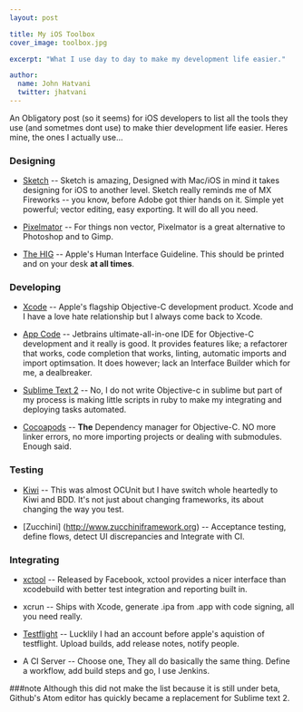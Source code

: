 ```yaml
---
layout: post

title: My iOS Toolbox
cover_image: toolbox.jpg

excerpt: "What I use day to day to make my development life easier."

author:
  name: John Hatvani
  twitter: jhatvani
---
```



An Obligatory post (so it seems) for iOS developers to list all the tools they use (and sometmes dont use) to make thier development life easier. Heres mine, the ones I actually use...


### Designing
* [Sketch](http://www.bohemiancoding.com/sketch/) -- Sketch is amazing, Designed with Mac/iOS in mind it takes designing for iOS to another level. Sketch really reminds me of MX Fireworks -- you know, before Adobe got thier hands on it. Simple yet powerful; vector editing, easy exporting. It will do all you need.

* [Pixelmator](http://www.pixelmator.com) -- For things non vector, Pixelmator is a great alternative to Photoshop and to Gimp.

* [The HIG](https://developer.apple.com/library/ios/documentation/userexperience/conceptual/MobileHIG/index.html) -- Apple's Human Interface Guideline. This should be printed and on your desk **at all times**.

### Developing
* [Xcode](https://itunes.apple.com/au/app/xcode/id497799835?mt=12) -- Apple's flagship Objective-C development product. Xcode and I have a love hate relationship but I always come back to Xcode.

* [App Code](http://www.jetbrains.com/objc/) -- Jetbrains ultimate-all-in-one IDE for Objective-C development and it really is good. It provides features like; a refactorer that works, code completion that works, linting, automatic imports and import optimsation. It does however; lack an Interface Builder which for me, a dealbreaker.

* [Sublime Text 2](http://www.sublimetext.com/2) -- No, I do not write Objective-c in sublime but part of my process is making little scripts in ruby to make my integrating and deploying tasks automated.

* [Cocoapods](https://github.com/cocoapods/cocoapods) -- **The** Dependency manager for Objective-C. NO more linker errors, no more importing projects or dealing with submodules. Enough said.

### Testing
* [Kiwi](https://github.com/allending/Kiwi) -- This was almost OCUnit but I have switch whole heartedly to Kiwi and BDD. It's not just about changing frameworks, its about changing the way you test.

* [Zucchini] (http://www.zucchiniframework.org) -- Acceptance testing, define flows, detect UI discrepancies and Integrate with CI.

### Integrating
* [xctool](https://github.com/facebook/xctool) -- Released by Facebook, xctool provides a nicer interface than xcodebuild with better test integration and reporting built in.

* xcrun -- Ships with Xcode, generate .ipa from .app with code signing, all you need really.

* [Testflight](http://testflightapp.com) -- Lucklily I had an account before apple's aquistion of testflight. Upload builds, add release notes, notify people.

* A CI Server -- Choose one, They all do basically the same thing. Define a workflow, add build steps and go, I use Jenkins.

###note
Although this did not make the list because it is still under beta, Github's Atom editor has quickly became a replacement for Sublime text 2.
